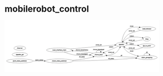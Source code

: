 # mobilerobot_control



![alt text](https://github.com/yaraalaa0/mobilerobot_control/blob/main/graph_2.PNG)
